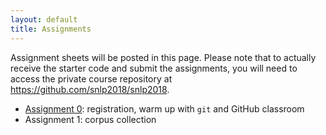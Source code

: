 ```yaml
---
layout: default
title: Assignments
---
```


Assignment sheets will be posted in this page.
Please note that to actually receive the starter code
and submit the assignments,
you will need to access the private course repository
at <https://github.com/snlp2018/snlp2018>.

- [Assignment 0](assignment0.pdf):
    registration, warm up with `git` and GitHub classroom
- Assignment 1:
    corpus collection
